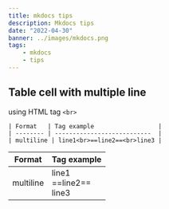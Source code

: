 ```yaml
---
title: mkdocs tips
description: Mkdocs tips
date: "2022-04-30"
banner: ../images/mkdocs.png
tags:
    - mkdocs
    - tips
---
```


## Table cell with multiple line
using HTML tag `<br>`

```
| Format   | Tag example                  |
| -------- | ---------------------------  |
| multiline | line1<br>==line2==<br>line3 |
```

| Format   | Tag example                 |
| -------- | --------------------------- |
| multiline | line1<br>==line2==<br>line3 |